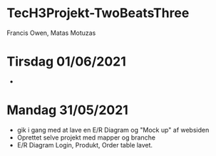 # TecH3Projekt-TwoBeatsThree
Francis Owen, Matas Motuzas

# Tirsdag 01/06/2021
*


# Mandag 31/05/2021
* gik i gang med at lave en E/R Diagram og "Mock up" af websiden
* Oprettet selve projekt med mapper og branche
* E/R Diagram Login, Produkt, Order table lavet.
